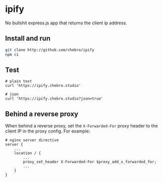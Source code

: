 # ipify

No bullshit express.js app that returns the client ip address.


## Install and run

```sh
git clone http://github.com/chebro/ipify
npm ci
```


## Test

```
# plain text
curl 'https://ipify.chebro.studio'

# json
curl 'https://ipify.chebro.studio?json=true'
```


## Behind a reverse proxy

When behind a reverse proxy, set the `X-Forwarded-For` proxy header to the client IP in the proxy config. For example:

```
# nginx server directive
server {
	...
	location / {
		...
		proxy_set_header X-Forwarded-For $proxy_add_x_forwarded_for;
		...
	}
}
```

